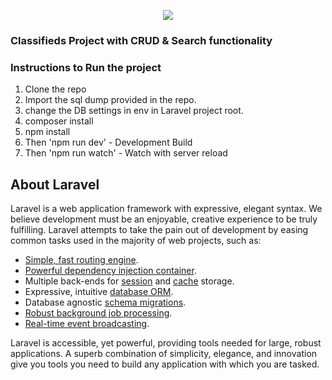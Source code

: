<p align="center"><img src="https://laravel.com/assets/img/components/logo-laravel.svg"></p>

### Classifieds Project with CRUD & Search functionality ###
### Instructions to Run the project

1. Clone the repo
2. Import the sql dump provided in the repo.
3. change the DB settings in env in Laravel project root.
4. composer install
5. npm install
6. Then 'npm run dev' - Development Build
7. Then 'npm run watch' - Watch with server reload



## About Laravel

Laravel is a web application framework with expressive, elegant syntax. We believe development must be an enjoyable, creative experience to be truly fulfilling. Laravel attempts to take the pain out of development by easing common tasks used in the majority of web projects, such as:

- [Simple, fast routing engine](https://laravel.com/docs/routing).
- [Powerful dependency injection container](https://laravel.com/docs/container).
- Multiple back-ends for [session](https://laravel.com/docs/session) and [cache](https://laravel.com/docs/cache) storage.
- Expressive, intuitive [database ORM](https://laravel.com/docs/eloquent).
- Database agnostic [schema migrations](https://laravel.com/docs/migrations).
- [Robust background job processing](https://laravel.com/docs/queues).
- [Real-time event broadcasting](https://laravel.com/docs/broadcasting).

Laravel is accessible, yet powerful, providing tools needed for large, robust applications. A superb combination of simplicity, elegance, and innovation give you tools you need to build any application with which you are tasked.

